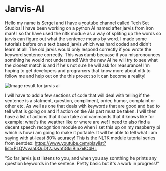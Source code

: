 # Jarvis-AI
Hello my name is Sergei and i have a youtube channel called Tech Set Studios! I have been working on a python AI named after jarvis from iron man! I so far have used the nltk module as a way of spliting up the words so jarvis can figure out what the sentence means by word. I made some tutorials before on a text based jarvis which was hard coded and didn't learn at all! The old jarvis would only respond correctly if you wrote the keyword sentence correctly. This was dumb becuase if you mispronounces somthing he would not understand! With the new AI he will try to see what the closest match is and if he's not sure he will ask for reasurance! I'm hoping to get developers and programers that know more about nltk to follow me and help out on the this project so it can become a reality!





<img src="http://abhijitbangera.com/wp-content/uploads/2017/03/python-AI-825x510.jpg" alt="Image result for jarvis ai"/>



I will have to add a few sections of code that will deal with telling if the sentence is a statment, question, compliment, order, humor, complaint or other etc. As well as one that deals with keywords that are good and bad to tell what is going on and if action on the AIs part must be taken. I will then have a list of actions that it can take and cammands that it knows like for example: what's the weather like or where are we! I need to also find a decent speech recognition module so when i set this up on my raspberry pi which is how i am going to make it portable. It will be able to tell what i am saying with at-least 80% acuracy! This is the NLTK module tutorial series from sentdex: https://www.youtube.com/playlist?list=PLQVvvaa0QuDf2JswnfiGkliBInZnIC4HL

"So far jarvis just listens to you, and when you say somthing he prints any question keywords in the sentece. Pretty basic but it's a work in progress!"
